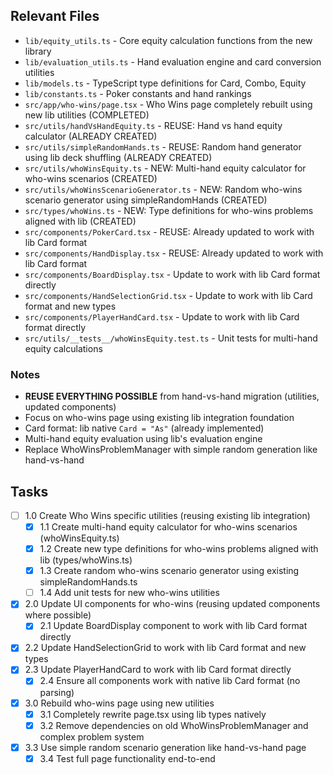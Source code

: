## Relevant Files

- `lib/equity_utils.ts` - Core equity calculation functions from the new library
- `lib/evaluation_utils.ts` - Hand evaluation engine and card conversion utilities  
- `lib/models.ts` - TypeScript type definitions for Card, Combo, Equity
- `lib/constants.ts` - Poker constants and hand rankings
- `src/app/who-wins/page.tsx` - Who Wins page completely rebuilt using new lib utilities (COMPLETED)
- `src/utils/handVsHandEquity.ts` - REUSE: Hand vs hand equity calculator (ALREADY CREATED)
- `src/utils/simpleRandomHands.ts` - REUSE: Random hand generator using lib deck shuffling (ALREADY CREATED)
- `src/utils/whoWinsEquity.ts` - NEW: Multi-hand equity calculator for who-wins scenarios (CREATED)
- `src/utils/whoWinsScenarioGenerator.ts` - NEW: Random who-wins scenario generator using simpleRandomHands (CREATED)
- `src/types/whoWins.ts` - NEW: Type definitions for who-wins problems aligned with lib (CREATED)
- `src/components/PokerCard.tsx` - REUSE: Already updated to work with lib Card format
- `src/components/HandDisplay.tsx` - REUSE: Already updated to work with lib Card format
- `src/components/BoardDisplay.tsx` - Update to work with lib Card format directly
- `src/components/HandSelectionGrid.tsx` - Update to work with lib Card format and new types
- `src/components/PlayerHandCard.tsx` - Update to work with lib Card format directly
- `src/utils/__tests__/whoWinsEquity.test.ts` - Unit tests for multi-hand equity calculations

### Notes

- **REUSE EVERYTHING POSSIBLE** from hand-vs-hand migration (utilities, updated components)
- Focus on who-wins page using existing lib integration foundation
- Card format: lib native `Card = "As"` (already implemented)
- Multi-hand equity evaluation using lib's evaluation engine
- Replace WhoWinsProblemManager with simple random generation like hand-vs-hand

## Tasks

- [ ] 1.0 Create Who Wins specific utilities (reusing existing lib integration)
  - [x] 1.1 Create multi-hand equity calculator for who-wins scenarios (whoWinsEquity.ts)
  - [x] 1.2 Create new type definitions for who-wins problems aligned with lib (types/whoWins.ts)
  - [x] 1.3 Create random who-wins scenario generator using existing simpleRandomHands.ts
  - [ ] 1.4 Add unit tests for new who-wins utilities

- [x] 2.0 Update UI components for who-wins (reusing updated components where possible)
  - [x] 2.1 Update BoardDisplay component to work with lib Card format directly
- [x] 2.2 Update HandSelectionGrid to work with lib Card format and new types
- [x] 2.3 Update PlayerHandCard to work with lib Card format directly
  - [x] 2.4 Ensure all components work with native lib Card format (no parsing)

- [x] 3.0 Rebuild who-wins page using new utilities
  - [x] 3.1 Completely rewrite page.tsx using lib types natively
  - [x] 3.2 Remove dependencies on old WhoWinsProblemManager and complex problem system
- [x] 3.3 Use simple random scenario generation like hand-vs-hand page
  - [x] 3.4 Test full page functionality end-to-end
